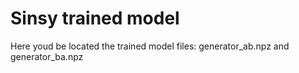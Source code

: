 # Sinsy trained model
Here youd be located the trained model files: generator_ab.npz and generator_ba.npz